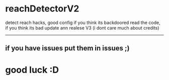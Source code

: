 # reachDetectorV2

detect reach hacks, good config
if you think its backdoored read the code, if you think its bad update ann realese V3 (i dont care much about credits)

------
if you have issues put them in issues ;)
------

# good luck :D
